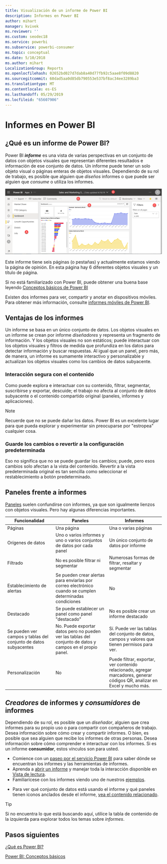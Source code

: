 ```yaml
---
title: Visualización de un informe de Power BI
description: Informes en Power BI
author: mihart
manager: kvivek
ms.reviewer: ''
ms.custom: seodec18
ms.service: powerbi
ms.subservice: powerbi-consumer
ms.topic: conceptual
ms.date: 5/10/2018
ms.author: mihart
LocalizationGroup: Reports
ms.openlocfilehash: 02652bd027d7dab8a40d77fb92c5aae8f09d8820
ms.sourcegitcommit: 60dad5aa0d85db790553e537bf8ac34ee3289ba3
ms.translationtype: MT
ms.contentlocale: es-ES
ms.lasthandoff: 05/29/2019
ms.locfileid: "65607906"
---
```

# <a name="reports-in-power-bi"></a>Informes en Power BI
## <a name="what-is-a-power-bi-report"></a>¿Qué es un informe de Power BI?
Power BI ***informe*** es una vista de varias perspectivas en un conjunto de datos con objetos visuales que representan diferentes resultados e información de ese conjunto de datos.  Un informe puede tener un solo objeto visual o páginas enteras de objetos visuales. Dependiendo de su rol de trabajo, es posible que alguien que *diseños* informes o que puede ser alguien que *consume* o utiliza los informes.

![Página del informe](./media/end-user-reports/power-bi-report.png)

Este informe tiene seis páginas (o pestañas) y actualmente estamos viendo la página de opinión. En esta página hay 6 diferentes objetos visuales y un título de página.  

Si no está familiarizado con Power BI, puede obtener una buena base leyendo [Conceptos básicos de Power BI](end-user-basic-concepts.md)

Existen dos informes para ver, compartir y anotar en dispositivos móviles. Para obtener más información, consulte [informes móviles de Power BI](mobile/mobile-reports-in-the-mobile-apps.md).

## <a name="advantages-of-reports"></a>Ventajas de los informes
Un informe se basa en un único conjunto de datos. Los objetos visuales en un informe se crean por informe *diseñadores* y representa un fragmento de información. Y los objetos visuales no son estáticos; puede interactuar con los objetos visuales y filtros de medida que profundiza en los datos para detectar información y buscar respuestas. Al igual que un panel, pero más, de manera, un informe es sumamente interactivo y personalizable y actualizan los objetos visuales como los cambios de datos subyacente.

### <a name="safely-interact-with-content"></a>Interacción segura con el contenido
Como puede explora e interactuar con su contenido, filtrar, segmentar, suscribirse y exportar, descuide; el trabajo no afecta al conjunto de datos subyacente o el contenido compartido original (paneles, informes y aplicaciones).
 
> [!NOTE]
> Recuerde que no se puede dañar los datos. Power BI es un excelente lugar para que pueda explorar y experimentar sin preocuparse por "estropea" cualquier cosa.

### <a name="save-your-changes-or-revert-to-the-default-settings"></a>Guarde los cambios o revertir a la configuración predeterminada
Eso no significa que no se puede guardar los cambios; puede, pero esos cambios solo afectan a la vista del contenido. Revertir a la vista predeterminada original es tan sencilla como seleccionar el restablecimiento a botón predeterminado.

## <a name="dashboards-versus-reports"></a>Paneles frente a informes
[Paneles](end-user-dashboards.md) suelen confundirse con informes, ya que son igualmente lienzos con objetos visuales. Pero hay algunas diferencias importantes.  

| **Funcionalidad** | **Paneles** | **Informes** |
| --- | --- | --- |
| Páginas |Una página |Una o varias páginas |
| Orígenes de datos |Uno o varios informes y uno o varios conjuntos de datos por cada panel |Un único conjunto de datos por informe |
| Filtrado |No es posible filtrar ni segmentar |Numerosas formas de filtrar, resaltar y segmentar |
| Establecimiento de alertas |Se pueden crear alertas para enviarlas por correo electrónico cuando se cumplen determinadas condiciones |No |
| Destacado |Se puede establecer un panel como panel "destacado" |No es posible crear un informe destacado |
| Se pueden ver campos y tablas del conjunto de datos subyacentes |No. Puede exportar datos pero no pueden ver las tablas del conjunto de datos y campos en el propio panel. |Sí. Puede ver las tablas del conjunto de datos, campos y valores que tienen permisos para ver. |
| Personalización |No  |Puede filtrar, exportar, ver contenido relacionado, agregar marcadores, generar códigos QR, analizar en Excel y mucho más.   |

<!--| Available in Power BI Desktop |No |Yes, can create and view reports in Desktop |
| Pinning |Can pin existing visuals (tiles) only from current dashboard to your other dashboards |Can pin visuals (as tiles) to any of your dashboards. Can pin entire report pages to any of your dashboards. | -->

## <a name="report-creators-and-report-consumers"></a>***Creadores*** de informes y ***consumidores*** de informes
Dependiendo de su rol, es posible que un *diseñador*, alguien que crea informes para su propio uso o para compartir con compañeros de trabajo. Desea información sobre cómo crear y compartir informes. O bien, es posible que sea alguien que recibe los informes de otras personas. Desea información sobre cómo comprender e interactuar con los informes. Si es un informe **consumidor**, estos vínculos son para usted. 

* Comience con un [paseo por el servicio Power BI](end-user-basic-concepts.md) para saber dónde se encuentran los informes y las herramientas de informes.
* Aprenda a [abrir un informe](end-user-report-open.md) y manejar toda la interacción disponible en [Vista de lectura](end-user-reading-view.md).
* Familiarícese con los informes viendo uno de nuestros [ejemplos](../sample-tutorial-connect-to-the-samples.md).  
<!--* Don't need the report any more? You can [remove it](../service-delete.md).-->
* Para ver qué conjunto de datos está usando el informe y qué paneles tienen iconos anclados desde el informe, [vea el contenido relacionado](end-user-related.md).

> [!TIP]
> Si no encuentra lo que está buscando aquí, utilice la tabla de contenido de la izquierda para explorar todos los temas sobre *informes*.
> 
> 

## <a name="next-steps"></a>Pasos siguientes
[¿Qué es Power BI?](../power-bi-overview.md) 

[Power BI: Conceptos básicos](end-user-basic-concepts.md)

